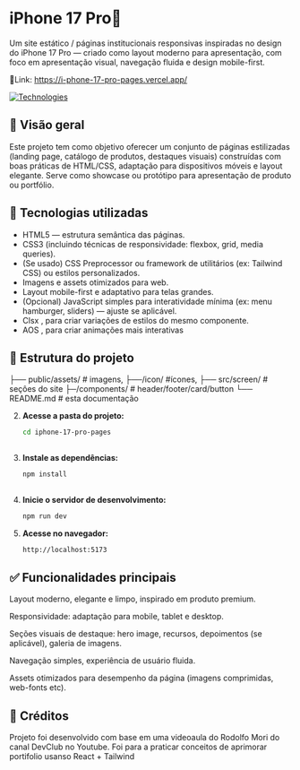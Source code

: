 # iPhone 17 Pro📱

Um site estático / páginas institucionais responsivas inspiradas no design do iPhone 17 Pro — criado como layout moderno para apresentação, com foco em apresentação visual, navegação fluida e design mobile-first.

🔗Link: https://i-phone-17-pro-pages.vercel.app/

[![Technologies](https://skillicons.dev/icons?i=js,html,css,react,tailwind,vite)](https://skillicons.dev)

## 🎯 Visão geral  
Este projeto tem como objetivo oferecer um conjunto de páginas estilizadas (landing page, catálogo de produtos, destaques visuais) construídas com boas práticas de HTML/CSS, adaptação para dispositivos móveis e layout elegante. Serve como showcase ou protótipo para apresentação de produto ou portfólio.

## 🧰 Tecnologias utilizadas  
- HTML5 — estrutura semântica das páginas.  
- CSS3 (incluindo técnicas de responsividade: flexbox, grid, media queries).  
- (Se usado) CSS Preprocessor ou framework de utilitários (ex: Tailwind CSS) ou estilos personalizados.  
- Imagens e assets otimizados para web.  
- Layout mobile-first e adaptativo para telas grandes.  
- (Opcional) JavaScript simples para interatividade mínima (ex: menu hamburger, sliders) — ajuste se aplicável.
- Clsx , para criar variações de estilos do mesmo componente.
- AOS , para criar animações mais interativas
## 📂 Estrutura do projeto  

├── public/assets/ # imagens, 
       ├──/icon/ #ícones,
├── src/screen/ # seçôes do site
     ├─/components/ # header/footer/card/button
└── README.md # esta documentação



2. **Acesse a pasta do projeto:**
   ```bash
   cd iphone-17-pro-pages
 
3. **Instale as dependências:**
   ```bash
   npm install
 
4. **Inicie o servidor de desenvolvimento:**
   ```bash
   npm run dev
5. **Acesse no navegador:**
   ```bash
   http://localhost:5173


## ✅ Funcionalidades principais

Layout moderno, elegante e limpo, inspirado em produto premium.

Responsividade: adaptação para mobile, tablet e desktop.

Seções visuais de destaque: hero image, recursos, depoimentos (se aplicável), galeria de imagens.

Navegação simples, experiência de usuário fluida.

Assets otimizados para desempenho da página (imagens comprimidas, web-fonts etc).

## 🧩 Créditos

Projeto foi desenvolvido com base em uma videoaula do Rodolfo Mori do canal DevClub no Youtube.
Foi para a praticar conceitos de aprimorar portifolio usanso React + Tailwind
